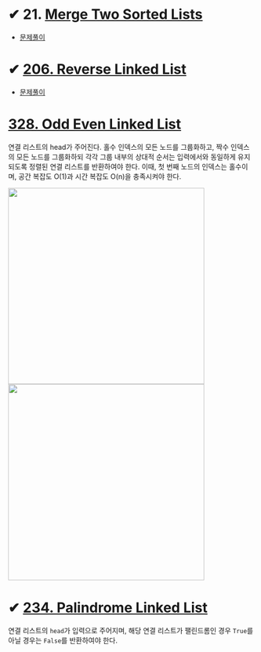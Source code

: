 # ✔ 21. [Merge Two Sorted Lists](https://leetcode.com/problems/merge-two-sorted-lists/)

- [문제풀이](https://choewy.tistory.com/126)

# ✔ [206. Reverse Linked List](https://leetcode.com/problems/reverse-linked-list/)

- [문제풀이](https://choewy.tistory.com/127)

# [328. Odd Even Linked List](https://leetcode.com/problems/odd-even-linked-list/)

연결 리스트의 head가 주어진다. 홀수 인덱스의 모든 노드를 그룹화하고, 짝수 인덱스의 모든 노드를 그룹화하되 각각 그룹 내부의 상대적 순서는 입력에서와 동일하게 유지되도록 정렬된 연결 리스트를 반환하여야 한다. 이때, 첫 번째 노드의 인덱스는 홀수이며, 공간 복잡도 O(1)과 시간 복잡도 O(n)을 충족시켜야 한다.

<img width="400" src="https://assets.leetcode.com/uploads/2021/03/10/oddeven-linked-list.jpg">

<img width="400" src="https://assets.leetcode.com/uploads/2021/03/10/oddeven2-linked-list.jpg">

# ✔ [234. Palindrome Linked List](https://leetcode.com/problems/palindrome-linked-list/)

연결 리스트의 `head`가 입력으로 주어지며, 해당 연결 리스트가 팰린드롬인 경우 `True`를 아닐 경우는 `False`를 반환하여야 한다.